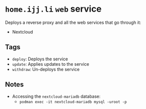 # `home.ijj.li` `web` service

Deploys a reverse proxy and all the web services that go through it:

- Nextcloud

## Tags

- `deploy`: Deploys the service
- `update`: Applies updates to the service
- `withdraw`: Un-deploys the service

## Notes

- Accessing the `nextcloud-mariadb` database:
  - `podman exec -it nextcloud-mariadb mysql -uroot -p`

